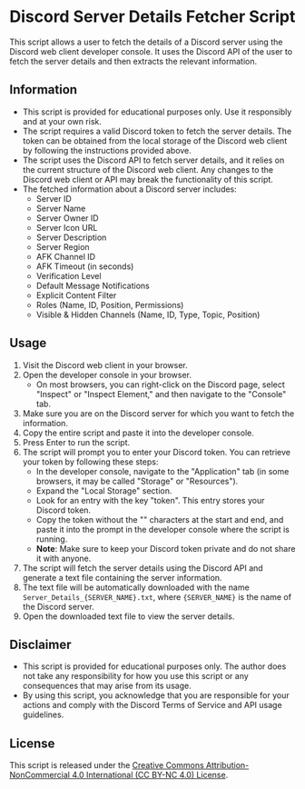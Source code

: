 # Discord Server Details Fetcher Script

This script allows a user to fetch the details of a Discord server using the Discord web client developer console. It uses the Discord API of the user to fetch the server details and then extracts the relevant information.

## Information

- This script is provided for educational purposes only. Use it responsibly and at your own risk.
- The script requires a valid Discord token to fetch the server details. The token can be obtained from the local storage of the Discord web client by following the instructions provided above.
- The script uses the Discord API to fetch server details, and it relies on the current structure of the Discord web client. Any changes to the Discord web client or API may break the functionality of this script.
- The fetched information about a Discord server includes:
  - Server ID
  - Server Name
  - Server Owner ID
  - Server Icon URL
  - Server Description
  - Server Region
  - AFK Channel ID
  - AFK Timeout (in seconds)
  - Verification Level
  - Default Message Notifications
  - Explicit Content Filter
  - Roles (Name, ID, Position, Permissions)
  - Visible & Hidden Channels (Name, ID, Type, Topic, Position)

## Usage

1. Visit the Discord web client in your browser.
2. Open the developer console in your browser.
   - On most browsers, you can right-click on the Discord page, select "Inspect" or "Inspect Element," and then navigate to the "Console" tab.
3. Make sure you are on the Discord server for which you want to fetch the information.
4. Copy the entire script and paste it into the developer console.
5. Press Enter to run the script.
6. The script will prompt you to enter your Discord token. You can retrieve your token by following these steps:
   - In the developer console, navigate to the "Application" tab (in some browsers, it may be called "Storage" or "Resources").
   - Expand the "Local Storage" section.
   - Look for an entry with the key "token". This entry stores your Discord token.
   - Copy the token without the "" characters at the start and end, and paste it into the prompt in the developer console where the script is running.
   - **Note**: Make sure to keep your Discord token private and do not share it with anyone.
7. The script will fetch the server details using the Discord API and generate a text file containing the server information.
8. The text file will be automatically downloaded with the name `Server_Details_{SERVER_NAME}.txt`, where `{SERVER_NAME}` is the name of the Discord server.
9. Open the downloaded text file to view the server details.

## Disclaimer

- This script is provided for educational purposes only. The author does not take any responsibility for how you use this script or any consequences that may arise from its usage.
- By using this script, you acknowledge that you are responsible for your actions and comply with the Discord Terms of Service and API usage guidelines.

## License

This script is released under the [Creative Commons Attribution-NonCommercial 4.0 International (CC BY-NC 4.0) License](LICENSE.md).
